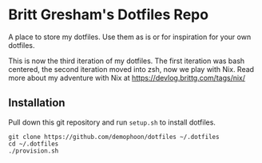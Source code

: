 Britt Gresham's Dotfiles Repo
=============================

A place to store my dotfiles. Use them as is or for inspiration for your own dotfiles.

This is now the third iteration of my dotfiles. The first iteration was bash centered, the second iteration moved into zsh, now we play with Nix.
Read more about my adventure with Nix at https://devlog.brittg.com/tags/nix/

Installation
------------
Pull down this git repository and run `setup.sh` to install dotfiles.

    git clone https://github.com/demophoon/dotfiles ~/.dotfiles
    cd ~/.dotfiles
    ./provision.sh
